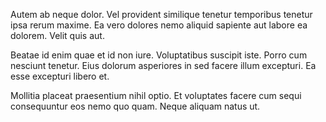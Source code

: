 Autem ab neque dolor. Vel provident similique tenetur temporibus tenetur ipsa rerum maxime. Ea vero dolores nemo aliquid sapiente aut labore ea dolorem. Velit quis aut.
 Beatae id enim quae et id non iure. Voluptatibus suscipit iste. Porro cum nesciunt tenetur. Eius dolorum asperiores in sed facere illum excepturi. Ea esse excepturi libero et.
 Mollitia placeat praesentium nihil optio. Et voluptates facere cum sequi consequuntur eos nemo quo quam. Neque aliquam natus ut.